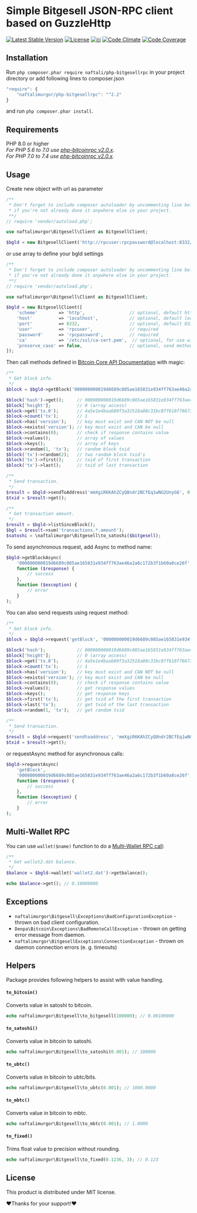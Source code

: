 # Simple Bitgesell JSON-RPC client based on GuzzleHttp

[![Latest Stable Version](https://poser.pugx.org/denpa/php-bitcoinrpc/v/stable)](https://packagist.org/packages/denpa/php-bitcoinrpc)
[![License](https://poser.pugx.org/denpa/php-bitcoinrpc/license)](https://packagist.org/packages/denpa/php-bitcoinrpc)
[![ci](https://github.com/denpamusic/php-bitcoinrpc/actions/workflows/ci.yml/badge.svg)](https://github.com/denpamusic/php-bitcoinrpc/actions/workflows/ci.yml)
[![Code Climate](https://codeclimate.com/github/denpamusic/php-bitcoinrpc/badges/gpa.svg)](https://codeclimate.com/github/denpamusic/php-bitcoinrpc)
[![Code Coverage](https://codeclimate.com/github/denpamusic/php-bitcoinrpc/badges/coverage.svg)](https://codeclimate.com/github/denpamusic/php-bitcoinrpc/coverage)

## Installation
Run ```php composer.phar require naftali/php-bitgesellrpc``` in your project directory or add following lines to composer.json
```javascript
"require": {
    "naftalimurgor/php-bitgesellrpc": "^2.2"
}
```
and run ```php composer.phar install```.

## Requirements
PHP 8.0 or higher  
_For PHP 5.6 to 7.0 use [php-bitcoinrpc v2.0.x](https://github.com/denpamusic/php-bitcoinrpc/tree/2.0.x)._  
_For PHP 7.0 to 7.4 use [php-bitcoinrpc v2.0.x](https://github.com/denpamusic/php-bitcoinrpc/tree/2.1.x)._  

## Usage
Create new object with url as parameter
```php
/**
 * Don't forget to include composer autoloader by uncommenting line below
 * if you're not already done it anywhere else in your project.
 **/
// require 'vendor/autoload.php';

use naftalimurgor\Bitgesell\Client as BitgesellClient;

$bgld = new BitgesellClient('http://rpcuser:rpcpassword@localhost:8332/');
```
or use array to define your bgld settings
```php
/**
 * Don't forget to include composer autoloader by uncommenting line below
 * if you're not already done it anywhere else in your project.
 **/
// require 'vendor/autoload.php';

use naftalimurgor\Bitgesell\Client as BitgesellClient;

$bgld = new BitgesellClient([
    'scheme'        => 'http',                 // optional, default http
    'host'          => 'localhost',            // optional, default localhost
    'port'          => 8332,                   // optional, default 8332
    'user'          => 'rpcuser',              // required
    'password'      => 'rpcpassword',          // required
    'ca'            => '/etc/ssl/ca-cert.pem',  // optional, for use with https scheme
    'preserve_case' => false,                  // optional, send method names as defined instead of lowercasing them
]);
```
Then call methods defined in [Bitcoin Core API Documentation](https://bitcoin.org/en/developer-reference#bitcoin-core-apis) with magic:
```php
/**
 * Get block info.
 */
$block = $bgld->getBlock('000000000019d6689c085ae165831e934ff763ae46a2a6c172b3f1b60a8ce26f');

$block('hash')->get();     // 000000000019d6689c085ae165831e934ff763ae46a2a6c172b3f1b60a8ce26f
$block['height'];          // 0 (array access)
$block->get('tx.0');       // 4a5e1e4baab89f3a32518a88c31bc87f618f76673e2cc77ab2127b7afdeda33b
$block->count('tx');       // 1
$block->has('version');    // key must exist and CAN NOT be null
$block->exists('version'); // key must exist and CAN be null
$block->contains(0);       // check if response contains value
$block->values();          // array of values
$block->keys();            // array of keys
$block->random(1, 'tx');   // random block txid
$block('tx')->random(2);   // two random block txid's
$block('tx')->first();     // txid of first transaction
$block('tx')->last();      // txid of last transaction

/**
 * Send transaction.
 */
$result = $bgld->sendToAddress('mmXgiR6KAhZCyQ8ndr2BCfEq1wNG2UnyG6', 0.1);
$txid = $result->get();

/**
 * Get transaction amount.
 */
$result = $bgld->listSinceBlock();
$bgl = $result->sum('transactions.*.amount');
$satoshi = \naftalimurgor\Bitgesell\to_satoshi($bitgesell);
```
To send asynchronous request, add Async to method name:
```php
$bgld->getBlockAsync(
    '000000000019d6689c085ae165831e934ff763ae46a2a6c172b3f1b60a8ce26f',
    function ($response) {
        // success
    },
    function ($exception) {
        // error
    }
);
```

You can also send requests using request method:
```php
/**
 * Get block info.
 */
$block = $bgld->request('getBlock', '000000000019d6689c085ae165831e934ff763ae46a2a6c172b3f1b60a8ce26f');

$block('hash');            // 000000000019d6689c085ae165831e934ff763ae46a2a6c172b3f1b60a8ce26f
$block['height'];          // 0 (array access)
$block->get('tx.0');       // 4a5e1e4baab89f3a32518a88c31bc87f618f76673e2cc77ab2127b7afdeda33b
$block->count('tx');       // 1
$block->has('version');    // key must exist and CAN NOT be null
$block->exists('version'); // key must exist and CAN be null
$block->contains(0);       // check if response contains value
$block->values();          // get response values
$block->keys();            // get response keys
$block->first('tx');       // get txid of the first transaction
$block->last('tx');        // get txid of the last transaction
$block->random(1, 'tx');   // get random txid

/**
 * Send transaction.
 */
$result = $bgld->request('sendtoaddress', 'mmXgiR6KAhZCyQ8ndr2BCfEq1wNG2UnyG6', 0.06);
$txid = $result->get();

```
or requestAsync method for asynchronous calls:
```php
$bgld->requestAsync(
    'getBlock',
    '000000000019d6689c085ae165831e934ff763ae46a2a6c172b3f1b60a8ce26f',
    function ($response) {
        // success
    },
    function ($exception) {
        // error
    }
);
```

## Multi-Wallet RPC
You can use `wallet($name)` function to do a [Multi-Wallet RPC call](https://en.bitcoin.it/wiki/API_reference_(JSON-RPC)#Multi-wallet_RPC_calls):
```php
/**
 * Get wallet2.dat balance.
 */
$balance = $bgld->wallet('wallet2.dat')->getbalance();

echo $balance->get(); // 0.10000000
```

## Exceptions
* `naftalimurgor\Bitgesell\Exceptions\BadConfigurationException` - thrown on bad client configuration.
* `Denpa\Bitcoin\Exceptions\BadRemoteCallException` - thrown on getting error message from daemon.
* `naftalimurgor\BitgesellExceptions\ConnectionException` - thrown on daemon connection errors (e. g. timeouts)


## Helpers
Package provides following helpers to assist with value handling.
#### `to_bitcoin()`
Converts value in satoshi to bitcoin.
```php
echo naftalimurgor\Bitgesell\to_bitgesell(100000); // 0.00100000
```
#### `to_satoshi()`
Converts value in bitcoin to satoshi.
```php
echo naftalimurgor\Bitgesell\to_satoshi(0.001); // 100000
```
#### `to_ubtc()`
Converts value in bitcoin to ubtc/bits.
```php
echo naftalimurgor\Bitgesell\to_ubtc(0.001); // 1000.0000
```
#### `to_mbtc()`
Converts value in bitcoin to mbtc.
```php
echo naftalimurgor\Bitgesell\to_mbtc(0.001); // 1.0000
```
#### `to_fixed()`
Trims float value to precision without rounding.
```php
echo naftalimurgor\Bitgesell\to_fixed(0.1236, 3); // 0.123
```

## License

This product is distributed under MIT license.

❤Thanks for your support!❤
